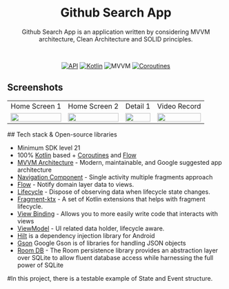 <h1 align="center">Github Search App</h1>
<p align="center">  
Github Search App is an application written by considering MVVM architecture, Clean Architecture and SOLID principles.
  </p>
</br>

<p align="center">
  <a href="https://android-arsenal.com/api?level=21"><img alt="API" src="https://img.shields.io/badge/Android API-21%2B-brightgreen.svg?style=flat"/></a>
  <a href="https://kotlinlang.org"><img alt="Kotlin" src="https://img.shields.io/badge/Kotlin-1.7.10-blue"/></a>
  <img alt="MVVM" src="https://img.shields.io/badge/MVVM-Architecture-purple"/>
  <a href="https://developer.android.com/kotlin/coroutines"><img alt="Coroutines" src="https://img.shields.io/badge/Coroutines-Asynchronous-red"/></a>

</p>

## Screenshots
<table>
    <tr>
    <td>Home Screen 1</td>
    <td>Home Screen 2</td>
    <td>Detail 1</td>
    <td>Video Record</td>
   </tr> 
  <tr>
    <td><img src="https://user-images.githubusercontent.com/18207490/225917304-4f86fe93-ce00-410a-b003-a83fa8a17601.jpg" width="100%"></td>
    <td><img src="https://user-images.githubusercontent.com/18207490/225917319-04752495-b871-4b20-88bd-36dd424164a3.jpg" width="100%"></td>
    <td><img src="https://user-images.githubusercontent.com/18207490/225917326-784a7970-e8ec-4a09-9b0e-429e9e1423ea.jpg" width="100%"></td>
    <td><img src="https://user-images.githubusercontent.com/18207490/225918966-bda04a44-1a92-41ef-9c58-b1a9098bf054.gif" width="100%"></td>
   </tr>  
  </tr>
</table>
## Tech stack & Open-source libraries

- Minimum SDK level 21
- 100% [Kotlin](https://kotlinlang.org/) based + [Coroutines](https://github.com/Kotlin/kotlinx.coroutines) and [Flow](https://developer.android.com/kotlin/flow)
- [MVVM Architecture](https://developer.android.com/jetpack/guide) - Modern, maintainable, and Google suggested app architecture
- [Navigation Component](https://developer.android.com/guide/navigation) - Single activity multiple fragments approach
- [Flow](https://developer.android.com/kotlin/flow/stateflow-and-sharedflow) - Notify domain layer data to views.
- [Lifecycle](https://developer.android.com/topic/libraries/architecture/lifecycle) - Dispose of observing data when lifecycle state changes.
- [Fragment-ktx](https://developer.android.com/kotlin/ktx#fragment) - A set of Kotlin extensions that helps with fragment lifecycle.
- [View Binding](https://developer.android.com/topic/libraries/view-binding) - Allows you to more easily write code that interacts with views
- [ViewModel](https://developer.android.com/topic/libraries/architecture/viewmodel) - UI related data holder, lifecycle aware.
- [Hilt](https://developer.android.com/training/dependency-injection/hilt-android) is a dependency injection library for Android
- [Gson](https://github.com/google/gson) Google Gson is of libraries for handling JSON objects
- [Room DB](https://developer.android.com/training/data-storage/room) - The Room persistence library provides an abstraction layer over SQLite to allow fluent database access while harnessing the full power of SQLite

#In this project, there is a testable example of State and Event structure.
